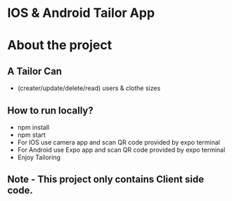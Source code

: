 # IOS & Android Tailor App


# About the project

## A Tailor Can
- (creater/update/delete/read) users & clothe sizes


## How to run locally?
- npm install
- npm start
- For IOS use camera app and scan QR code provided by expo terminal
- For Android use Expo app and scan QR code provided by expo terminal
- Enjoy Tailoring


## Note - This project only contains Client side code.
